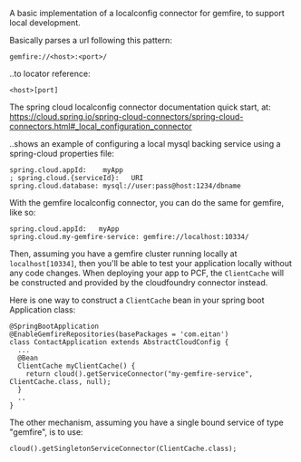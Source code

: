 A basic implementation of a localconfig connector for gemfire, to support local development.

Basically parses a url following this pattern:

    gemfire://<host>:<port>/

..to locator reference:

    <host>[port]

The spring cloud localconfig connector documentation quick start, at:
https://cloud.spring.io/spring-cloud-connectors/spring-cloud-connectors.html#_local_configuration_connector

..shows an example of configuring a local mysql backing service using a spring-cloud properties file:

    spring.cloud.appId:    myApp
    ; spring.cloud.{serviceId}:   URI
    spring.cloud.database: mysql://user:pass@host:1234/dbname

With the gemfire localconfig connector, you can do the same for gemfire, like so:

    spring.cloud.appId:   myApp
    spring.cloud.my-gemfire-service: gemfire://localhost:10334/

Then, assuming you have a gemfire cluster running locally at `localhost[10334]`, then you'll be able to test your application locally without any code changes.  When deploying your app to PCF, the `ClientCache` will be constructed and provided by the cloudfoundry connector instead.

Here is one way to construct a `ClientCache` bean in your spring boot Application class:

    @SpringBootApplication
    @EnableGemfireRepositories(basePackages = 'com.eitan')
    class ContactApplication extends AbstractCloudConfig {
      ...
      @Bean
      ClientCache myClientCache() {
        return cloud().getServiceConnector("my-gemfire-service", ClientCache.class, null);
      }
      ..
    }

The other mechanism, assuming you have a single bound service of type "gemfire", is to use:

    cloud().getSingletonServiceConnector(ClientCache.class);

